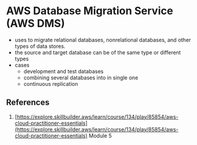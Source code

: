 # AWS Database Migration Service (AWS DMS)

- uses to migrate relational databases, nonrelational databases, and other types of data stores.
- the source and target database can be of the same type or different types
- cases
	- development and test databases
	- combining several databases into in single one
	- continuous replication
## References
1. [https://explore.skillbuilder.aws/learn/course/134/play/85854/aws-cloud-practitioner-essentials](https://explore.skillbuilder.aws/learn/course/134/play/85854/aws-cloud-practitioner-essentials) Module 5